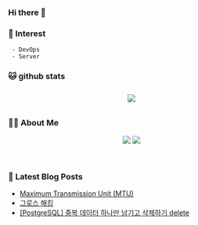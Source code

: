 
### Hi there 👋   

### 📖   Interest   
     - DevOps   
     - Server  

###  🐱 github stats  

<div id="main" align="center">
    <img src="https://github-readme-stats.vercel.app/api?username=qpyu66&hide=stars,contribs&count_private=true&show_icons=true"
        style="height: auto; margin-left: 20px; margin-right: 20px; padding: 10px;"/>
</div>

###  💁‍♀️ About Me  
<p align="center">
    <a href="https://bsssss.tistory.com/"><img src="https://img.shields.io/badge/Blog-FF5722?style=flat-square&logo=Blogger&logoColor=white"/></a>
    <a href="mailto:qpyu66@gmail.com"><img src="https://img.shields.io/badge/Gmail-d14836?style=flat-square&logo=Gmail&logoColor=white&link=qpyu66@gmail.com"/></a>
</p>

<br>

### 📕 Latest Blog Posts   
<!-- BLOG-POST-LIST:START -->
- [Maximum Transmission Unit &lpar;MTU&rpar;](https://bsssss.tistory.com/1029)
- [그로스 해킹](https://bsssss.tistory.com/1046)
- [[PostgreSQL] 중복 데이터 하나만 남기고 삭제하기 delete](https://bsssss.tistory.com/1047)
<!-- BLOG-POST-LIST:END -->

<!-- <br>
[그로스 해킹](https://bsssss.tistory.com/1046) - Apr 09, 2022<br>
[[PostgreSQL] 중복 데이터 하나만 남기고 삭제하기 delete](https://bsssss.tistory.com/1047) - Apr 08, 2022<br>
[postgresql 한글 포함 여부 확인하기](https://bsssss.tistory.com/1044) - Apr 07, 2022<br> -->
